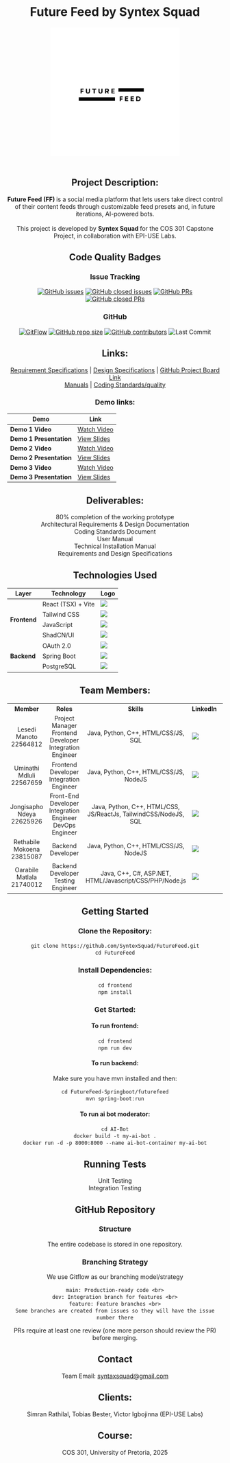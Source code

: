 <div align="center">

# Future Feed by Syntex Squad

<div>
<img src="Documentation/Logos/Future Feed Main Logo.png" alt="Logo" width="300"/>
</div>
<br>

## Project Description:
  <b> Future Feed (FF) </b> is a social media platform that lets users take direct control of their content feeds through customizable feed presets and, in future iterations, AI-powered bots. 
  <br><br>
  This project is developed by <b> Syntex Squad </b> for the COS 301 Capstone Project, in collaboration with EPI-USE Labs.

## Code Quality Badges
### Issue Tracking
[![GitHub issues](https://img.shields.io/github/issues/COS301-SE-2025/Future-Feed)](https://github.com/COS301-SE-2025/Future-Feed/issues)
[![GitHub closed issues](https://img.shields.io/github/issues-closed/COS301-SE-2025/Future-Feed)](https://github.com/COS301-SE-2025/Future-Feed/issues?q=is%3Aissue+is%3Aclosed)
[![GitHub PRs](https://img.shields.io/github/issues-pr/COS301-SE-2025/Future-Feed)](https://github.com/COS301-SE-2025/Future-Feed/pulls)
[![GitHub closed PRs](https://img.shields.io/github/issues-pr-closed/COS301-SE-2025/Future-Feed)](https://github.com/COS301-SE-2025/Future-Feed/pulls?q=is%3Apr+is%3Aclosed)

### GitHub
[![GitFlow](https://img.shields.io/badge/Branching%20Strategy-GitFlow-blue)](https://nvie.com/posts/a-successful-git-branching-model/)
[![GitHub repo size](https://img.shields.io/github/repo-size/COS301-SE-2025/Future-Feed)]([https://github.com/yourorg/yourrepo](https://github.com/COS301-SE-2025/Future-Feed/edit/main/README.md))
[![GitHub contributors](https://img.shields.io/github/contributors/COS301-SE-2025/Future-Feed)](https://github.com/yourorg/yourrepo/graphs/contributors)
![Last Commit](https://img.shields.io/github/last-commit/COS301-SE-2025/Future-Feed)

## Links:
  <a href="Documentation/Specification/Requirement Specifications">Requirement Specifications</a> | 
  <a href="Documentation/Specification/Design Specifications">Design Specifications</a> | 
  <a href="https://github.com/orgs/COS301-SE-2025/projects/125/views/1"> GitHub Project Board Link</a>
  <br>
  <a href="Documentation/Specification/Manuals">Manuals</a> |
  <a href="Documentation/Specification/Coding Standards">Coding Standards/quality</a>

### Demo links:
<table>
  <thead>
    <tr>
      <th>Demo</th>
      <th>Link</th>
    </tr>
  </thead>
  <tbody>
    <tr>
      <td><strong>Demo 1 Video</strong></td>
      <td>
        <a href="https://drive.google.com/uc?id=1U68PozQtl9v3ZFldNBVAkvNygU09yDlu&export=download" target="_blank">
          Watch Video
        </a>
      </td>
    </tr>
    <tr>
      <td><strong>Demo 1 Presentation</strong></td>
      <td>
        <a href="https://docs.google.com/presentation/d/1WR348H6W3zR0sJQGFtURWZBOQn1MhI0D/edit?usp=sharing&ouid=116757895640693664974&rtpof=true&sd=true" target="_blank">
          View Slides
        </a>
      </td>
    </tr>
    <tr>
      <td><strong>Demo 2 Video</strong></td>
      <td>
        <a href="https://drive.google.com/file/d/1xwmgU_PGgQFe_5PyJvnriXfUUS-HuvCu/view?usp=drive_link" target="_blank">
          Watch Video
        </a>
      </td>
    </tr>
    <tr>
      <td><strong>Demo 2 Presentation</strong></td>
      <td>
        <a href="https://docs.google.com/presentation/d/1vkvTeodjbLmFlRf9lci6GSyVWoAMxiIs/edit?usp=drive_link&ouid=116757895640693664974&rtpof=true&sd=true" target="_blank">
          View Slides
        </a>
      </td>
    </tr>
	<tr>
      <td><strong>Demo 3 Video</strong></td>
      <td>
        <a href="#" target="_blank">
          Watch Video
        </a>
      </td>
    </tr>
	<tr>
      <td><strong>Demo 3 Presentation</strong></td>
      <td>
        <a href="#" target="_blank">
          View Slides
        </a>
      </td>
    </tr>
  </tbody>
</table>

## Deliverables:
80% completion of the working prototype <br>
Architectural Requirements & Design Documentation <br>
Coding Standards Document <br>
User Manual <br>
Technical Installation Manual <br>
Requirements and Design Specifications <br>

<h2> Technologies Used</h2>

<table>
  <thead>
    <tr>
      <th>Layer</th>
      <th>Technology</th>
      <th>Logo</th>
    </tr>
  </thead>
  <tbody>
    <tr>
      <td rowspan="4"><strong>Frontend</strong></td>
      <td>React (TSX) + Vite</td>
      <td><img src="https://img.shields.io/badge/React-20232A?logo=react&logoColor=61DAFB&style=flat" /></td>
    </tr>
    <tr>
      <td>Tailwind CSS</td>
      <td><img src="https://img.shields.io/badge/Tailwind_CSS-06B6D4?logo=tailwind-css&logoColor=white&style=flat" /></td>
    </tr>
    <tr>
      <td>JavaScript</td>
      <td><img src="https://img.shields.io/badge/JavaScript-F7DF1E?logo=javascript&logoColor=black&style=flat" /></td>
    </tr>
    <tr>
      <td>ShadCN/UI</td>
      <td><img src="https://img.shields.io/badge/ShadCN_UI-%23000000?logo=shadcn&logoColor=white&style=flat" /></td>
    </tr>
    <tr>
      <td rowspan="3"><strong>Backend</strong></td>
      <td>OAuth 2.0</td>
      <td><img src="https://img.shields.io/badge/OAuth2-000000?logo=oauth&logoColor=white&style=flat" /></td>
    </tr>
    <tr>
      <td>Spring Boot</td>
      <td><img src="https://img.shields.io/badge/Spring_Boot-6DB33F?logo=spring-boot&logoColor=white&style=flat" /></td>
    </tr>
    <tr>
      <td>PostgreSQL</td>
      <td><img src="https://img.shields.io/badge/PostgreSQL-4169E1?logo=postgresql&logoColor=white&style=flat" /></td>
    </tr>
  </tbody>
</table>



## Team Members:
<table>
    <tr><th>Member</th><th>Roles</th><th>Skills</th><th>LinkedIn</th><th>Github</th></th></tr>
    <tr>
    	<td align="center">
			Lesedi Manoto
			<br> 
			22564812
			<br>
	  	</td>
	  	<td align="center">
			Project Manager 
			<br>
			Frontend Developer
			<br>
			Integration Engineer
	  	</td>
	    	<td align="center">
			Java, Python, C++, HTML/CSS/JS, SQL
	  	</td>
	  	<td>
			<a href="https://www.linkedin.com/in/lesedimanoto"> 
				<img src="https://custom-icon-badges.demolab.com/badge/LinkedIn-0A66C2?logo=linkedin-white&logoColor=fff">
			</a>
	  	</td>
	    	<td>
			<a href="https://github.com/notthestarsign">
				<img src="https://img.shields.io/badge/-GitHub-181717?logo=github&logoColor=white">
			</a>
		</td>
	</tr>
    <tr>
    	<td align="center">
		 	Uminathi Mdluli
			<br> 
			22567659
			<br>
	  	</td>
	  	<td align="center">
			Frontend Developer 
			<br>
			Integration Engineer
	  	</td>
	    	<td align="center">
			Java, Python, C++, HTML/CSS/JS, NodeJS
	  	</td>
	  	<td>
			<a href="https://za.linkedin.com/in/uminathi-mdluli-14b910340"> 
				<img src="https://custom-icon-badges.demolab.com/badge/LinkedIn-0A66C2?logo=linkedin-white&logoColor=fff">
			</a>
	  	</td>
	    	<td>
			<a href="https://github.com/chuck776">
				<img src="https://img.shields.io/badge/-GitHub-181717?logo=github&logoColor=white">
			</a>
		</td>
	</tr>
    <tr>
    	<td align="center">
		 	Jongisapho Ndeya
			<br> 
			22625926
			<br>
	  	</td>
	  	<td align="center">
			Front-End Developer
			<br>
			Integration Engineer
			<br>
			DevOps Engineer
	  	</td>
	    	<td align="center">
			Java, Python, C++, HTML/CSS, JS/ReactJs, TailwindCSS/NodeJS, SQL
	  	</td>
	  	<td>
			<a href="http://www.linkedin.com/in/jongisapho-ndeya-101676253"> 
				<img src="https://custom-icon-badges.demolab.com/badge/LinkedIn-0A66C2?logo=linkedin-white&logoColor=fff">
			</a>
	  	</td>
	    	<td>
			<a href="https://github.com/jongisapho">
				<img src="https://img.shields.io/badge/-GitHub-181717?logo=github&logoColor=white">
			</a>
		</td>
	</tr>
    <tr>
    	<td align="center">
		 	Rethabile Mokoena
			<br> 
			23815087
			<br>
	  	</td>
	  	<td align="center">
			Backend Developer
	  	</td>
	    	<td align="center">
			Java, Python, C++, HTML/CSS/JS, NodeJS
	  	</td>
	  	<td>
			<a href="https://www.linkedin.com/in/rethabile-mokoena/"> 
				<img src="https://custom-icon-badges.demolab.com/badge/LinkedIn-0A66C2?logo=linkedin-white&logoColor=fff">
			</a>
	  	</td>
	    	<td>
			<a href="https://github.com/RethaMokoena">
				<img src="https://img.shields.io/badge/-GitHub-181717?logo=github&logoColor=white">
			</a>
		</td>
	</tr>
    <tr>
    	<td align="center">
		 	Oarabile Matlala
			<br> 
			21740012
			<br>
	  	</td>
	  	<td align="center">
			Backend Developer 
			<br>
			Testing Engineer
	  	</td>
	    	<td align="center">
			Java, C++, C#, ASP.NET, HTML/Javascript/CSS/PHP/Node.js
	  	</td>
	  	<td>
			<a href="www.linkedin.com/in/oarabile-matlala-849627341"> 
				<img src="https://custom-icon-badges.demolab.com/badge/LinkedIn-0A66C2?logo=linkedin-white&logoColor=fff">
			</a>
	  	</td>
	    	<td>
			<a href="https://github.com/u21740012">
				<img src="https://img.shields.io/badge/-GitHub-181717?logo=github&logoColor=white">
			</a>
		</td>
	</tr>
</table>

## Getting Started
### Clone the Repository:
```
git clone https://github.com/SyntexSquad/FutureFeed.git
cd FutureFeed
```

### Install Dependencies:
```
cd frontend
npm install
```

### Get Started:
#### To run frontend:
```
cd frontend
npm run dev
```
#### To run backend:
Make sure you have mvn installed and then:
```
cd FutureFeed-Springboot/futurefeed
mvn spring-boot:run
```
#### To run ai bot moderator:
```
cd AI-Bot
docker build -t my-ai-bot .
docker run -d -p 8000:8000 --name ai-bot-container my-ai-bot
```

## Running Tests
Unit Testing <br>
Integration Testing <br>

## GitHub Repository
### Structure
The entire codebase is stored in one repository. 

### Branching Strategy
We use Gitflow as our branching model/strategy
```
main: Production-ready code <br>
dev: Integration branch for features <br>
feature: Feature branches <br>
Some branches are created from issues so they will have the issue number there
```

PRs require at least one review (one more person should review the PR) before merging.

## Contact
Team Email: syntaxsquad@gmail.com

## Clients: 
Simran Rathilal, Tobias Bester, Victor Igbojinna (EPI-USE Labs)

## Course: 
COS 301, University of Pretoria, 2025

</div>



